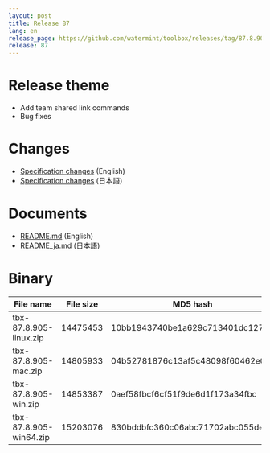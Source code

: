 ```yaml
---
layout: post
title: Release 87
lang: en
release_page: https://github.com/watermint/toolbox/releases/tag/87.8.905
release: 87
---
```


# Release theme

* Add team shared link commands
* Bug fixes

# Changes

* [Specification changes](https://github.com/watermint/toolbox/blob/87.8.905/doc/generated/changes.md) (English)
* [Specification changes](https://github.com/watermint/toolbox/blob/87.8.905/doc/generated_ja/changes.md) (日本語)

# Documents

* [README.md](https://github.com/watermint/toolbox/blob/87.8.905/README.md) (English)
* [README_ja.md](https://github.com/watermint/toolbox/blob/87.8.905/README_ja.md) (日本語)

# Binary

| File name              | File size | MD5 hash                         | SHA256 hash                                                      |
|------------------------|-----------|----------------------------------|------------------------------------------------------------------|
| tbx-87.8.905-linux.zip | 14475453  | 10bb1943740be1a629c713401dc12797 | ea8aa0e5d78b6f4e56d803abc667474619ae09efb92be24c5a3c83cd1f28ff46 |
| tbx-87.8.905-mac.zip   | 14805933  | 04b52781876c13af5c48098f60462e02 | 1f542ba804ca66b7f2b583f9e6918bea0e73a7e8bbd669c207f215b613bec503 |
| tbx-87.8.905-win.zip   | 14853387  | 0aef58fbcf6cf51f9de6d1f173a34fbc | 7d0b5e4ba46e60acc3740adc5c05156d2b7770dfef888ba586271d9e10b8a4f8 |
| tbx-87.8.905-win64.zip | 15203076  | 830bddbfc360c06abc71702abc055de8 | 97aaa4d4b1e20c1fcad4d9459d693236e076d1cf9b86af5145c32fe6d41a4959 |



